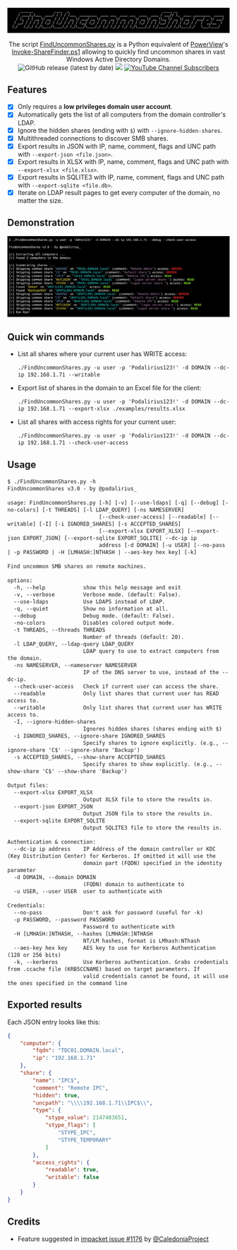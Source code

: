 ![](.github/banner.png)

<p align="center">
    The script <a href="https://github.com/p0dalirius/FindUncommonShares/blob/main/FindUncommonShares.py">FindUncommonShares.py</a> is a Python equivalent of <a href="https://github.com/darkoperator/Veil-PowerView/">PowerView</a>'s <a href="https://github.com/darkoperator/Veil-PowerView/blob/master/PowerView/functions/Invoke-ShareFinder.ps1">Invoke-ShareFinder.ps1</a> allowing to quickly find uncommon shares in vast Windows Active Directory Domains.
    <br>
    <img alt="GitHub release (latest by date)" src="https://img.shields.io/github/v/release/p0dalirius/FindUncommonShares">
    <a href="https://twitter.com/intent/follow?screen_name=podalirius_" title="Follow"><img src="https://img.shields.io/twitter/follow/podalirius_?label=Podalirius&style=social"></a>
    <a href="https://www.youtube.com/c/Podalirius_?sub_confirmation=1" title="Subscribe"><img alt="YouTube Channel Subscribers" src="https://img.shields.io/youtube/channel/subscribers/UCF_x5O7CSfr82AfNVTKOv_A?style=social"></a>
    <br>
</p>


## Features

 - [x] Only requires a **low privileges domain user account**.
 - [x] Automatically gets the list of all computers from the domain controller's LDAP.
 - [x] Ignore the hidden shares (ending with `$`) with `--ignore-hidden-shares`.
 - [x] Multithreaded connections to discover SMB shares.
 - [x] Export results in JSON with IP, name, comment, flags and UNC path with `--export-json <file.json>`.
 - [x] Export results in XLSX with IP, name, comment, flags and UNC path with `--export-xlsx <file.xlsx>`.
 - [x] Export results in SQLITE3 with IP, name, comment, flags and UNC path with `--export-sqlite <file.db>`.
 - [x] Iterate on LDAP result pages to get every computer of the domain, no matter the size.

## Demonstration

![](./.github/example.png)

## Quick win commands

 + List all shares where your current user has WRITE access:
    ```
    ./FindUncommonShares.py -u user -p 'Podalirius123!' -d DOMAIN --dc-ip 192.168.1.71 --writable
    ```
 
 + Export list of shares in the domain to an Excel file for the client:
   ```
   ./FindUncommonShares.py -u user -p 'Podalirius123!' -d DOMAIN --dc-ip 192.168.1.71 --export-xlsx ./examples/results.xlsx
   ```

 + List all shares with access rights for your current user:
    ```
    ./FindUncommonShares.py -u user -p 'Podalirius123!' -d DOMAIN --dc-ip 192.168.1.71 --check-user-access
    ```
   
## Usage

```              
$ ./FindUncommonShares.py -h
FindUncommonShares v3.0 - by @podalirius_

usage: FindUncommonShares.py [-h] [-v] [--use-ldaps] [-q] [--debug] [-no-colors] [-t THREADS] [-l LDAP_QUERY] [-ns NAMESERVER]
                             [--check-user-access] [--readable] [--writable] [-I] [-i IGNORED_SHARES] [-s ACCEPTED_SHARES]
                             [--export-xlsx EXPORT_XLSX] [--export-json EXPORT_JSON] [--export-sqlite EXPORT_SQLITE] --dc-ip ip
                             address [-d DOMAIN] [-u USER] [--no-pass | -p PASSWORD | -H [LMHASH:]NTHASH | --aes-key hex key] [-k]

Find uncommon SMB shares on remote machines.

options:
  -h, --help            show this help message and exit
  -v, --verbose         Verbose mode. (default: False).
  --use-ldaps           Use LDAPS instead of LDAP.
  -q, --quiet           Show no information at all.
  --debug               Debug mode. (default: False).
  -no-colors            Disables colored output mode.
  -t THREADS, --threads THREADS
                        Number of threads (default: 20).
  -l LDAP_QUERY, --ldap-query LDAP_QUERY
                        LDAP query to use to extract computers from the domain.
  -ns NAMESERVER, --nameserver NAMESERVER
                        IP of the DNS server to use, instead of the --dc-ip.
  --check-user-access   Check if current user can access the share.
  --readable            Only list shares that current user has READ access to.
  --writable            Only list shares that current user has WRITE access to.
  -I, --ignore-hidden-shares
                        Ignores hidden shares (shares ending with $)
  -i IGNORED_SHARES, --ignore-share IGNORED_SHARES
                        Specify shares to ignore explicitly. (e.g., --ignore-share 'C$' --ignore-share 'Backup')
  -s ACCEPTED_SHARES, --show-share ACCEPTED_SHARES
                        Specify shares to show explicitly. (e.g., --show-share 'C$' --show-share 'Backup')

Output files:
  --export-xlsx EXPORT_XLSX
                        Output XLSX file to store the results in.
  --export-json EXPORT_JSON
                        Output JSON file to store the results in.
  --export-sqlite EXPORT_SQLITE
                        Output SQLITE3 file to store the results in.

Authentication & connection:
  --dc-ip ip address    IP Address of the domain controller or KDC (Key Distribution Center) for Kerberos. If omitted it will use the
                        domain part (FQDN) specified in the identity parameter
  -d DOMAIN, --domain DOMAIN
                        (FQDN) domain to authenticate to
  -u USER, --user USER  user to authenticate with

Credentials:
  --no-pass             Don't ask for password (useful for -k)
  -p PASSWORD, --password PASSWORD
                        Password to authenticate with
  -H [LMHASH:]NTHASH, --hashes [LMHASH:]NTHASH
                        NT/LM hashes, format is LMhash:NThash
  --aes-key hex key     AES key to use for Kerberos Authentication (128 or 256 bits)
  -k, --kerberos        Use Kerberos authentication. Grabs credentials from .ccache file (KRB5CCNAME) based on target parameters. If
                        valid credentials cannot be found, it will use the ones specified in the command line
```

## Exported results

Each JSON entry looks like this:

```json
{
    "computer": {
        "fqdn": "TDC01.DOMAIN.local",
        "ip": "192.168.1.71"
    },
    "share": {
        "name": "IPC$",
        "comment": "Remote IPC",
        "hidden": true,
        "uncpath": "\\\\192.168.1.71\\IPC$\\",
        "type": {
            "stype_value": 2147483651,
            "stype_flags": [
                "STYPE_IPC",
                "STYPE_TEMPORARY"
            ]
        },
        "access_rights": {
            "readable": true,
            "writable": false
        }
    }
}
```

## Credits

 - Feature suggested in [impacket issue #1176](https://github.com/SecureAuthCorp/impacket/issues/1176) by [@CaledoniaProject](https://github.com/CaledoniaProject)
